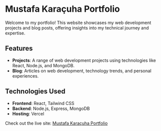 # Mustafa Karaçuha Portfolio

Welcome to my portfolio! This website showcases my web development projects and blog posts, offering insights into my technical journey and expertise.

## Features
- **Projects**: A range of web development projects using technologies like React, Node.js, and MongoDB.
- **Blog**: Articles on web development, technology trends, and personal experiences.

## Technologies Used
- **Frontend**: React, Tailwind CSS
- **Backend**: Node.js, Express, MongoDB
- **Hosting**: Vercel

Check out the live site: [Mustafa Karaçuha Portfolio](https://mustafa-karacuha-portfolio.vercel.app/)
